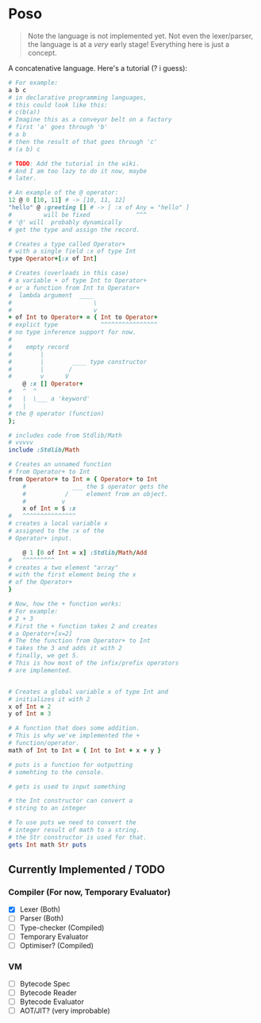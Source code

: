 # Poso
> Note the language is not implemented yet.
> Not even the lexer/parser, the language is
> at a *very* early stage! Everything here
> is just a concept.

A concatenative language.
Here's a tutorial (? i guess):
```ruby
# For example:
a b c
# in declarative programming languages,
# this could look like this:
# c(b(a))
# Imagine this as a conveyor belt on a factory
# first 'a' goes through 'b'
# a b
# then the result of that goes through 'c'
# (a b) c

# TODO: Add the tutorial in the wiki.
# And I am too lazy to do it now, maybe
# later.

# An example of the @ operator:
12 @ 0 [10, 11] # -> [10, 11, 12]
"hello" @ :greeting [] # -> [ :x of Any = "hello" ]
#         will be fixed             ^^^
# '@' will  probably dynamically
# get the type and assign the record.

# Creates a type called Operator+
# with a single field :x of type Int
type Operator+[:x of Int]

# Creates (overloads in this case)
# a variable + of type Int to Operator+
# or a function from Int to Operator+
#  lambda argument  ____
#                       \
#                       v
+ of Int to Operator+ = { Int to Operator+
# explict type            ^^^^^^^^^^^^^^^^
# no type inference support for now.
#
#    empty record
#        |
#        |        ____ type constructor
#        |       /
#        v      V
    @ :x [] Operator+
#   ^  ^
#   |  \___ a 'keyword' 
#   |
# the @ operator (function)
};

# includes code from Stdlib/Math
# vvvvv
include :Stdlib/Math

# Creates an unnamed function
# from Operator+ to Int
from Operator+ to Int = { Operator+ to Int
    #             ___ the $ operator gets the
    #           /     element from an object.
    #          v
    x of Int = $ :x
#   ^^^^^^^^^^^^^^^
# creates a local variable x
# assigned to the :x of the
# Operator+ input.

    @ 1 [0 of Int = x] :Stdlib/Math/Add
#   ^^^^^^^^^
# creates a two element "array"
# with the first element being the x
# of the Operator+
}

# Now, how the + function works:
# For example:
# 2 + 3
# First the + function takes 2 and creates
# a Operator+[x=2]
# The the function from Operator+ to Int
# takes the 3 and adds it with 2
# finally, we get 5.
# This is how most of the infix/prefix operators
# are implemented.


# Creates a global variable x of type Int and
# initializes it with 2
x of Int = 2
y of Int = 3

# A function that does some addition.
# This is why we've implemented the +
# function/operator.
math of Int to Int = { Int to Int + x + y }

# puts is a function for outputting
# somehting to the console.

# gets is used to input something

# the Int constructor can convert a
# string to an integer

# To use puts we need to convert the
# integer result of math to a string.
# the Str constructor is used for that.
gets Int math Str puts

```

## Currently Implemented / TODO
### Compiler (For now, Temporary Evaluator)
- [x] Lexer (Both)
- [ ] Parser (Both)
- [ ] Type-checker (Compiled)
- [ ] Temporary Evaluator
- [ ] Optimiser? (Compiled)

### VM
- [ ] Bytecode Spec
- [ ] Bytecode Reader
- [ ] Bytecode Evaluator
- [ ] AOT/JIT? (very improbable)
